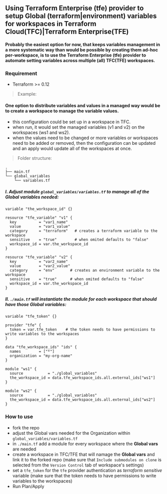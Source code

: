 ## Using Terraform Enterprise (tfe) provider to setup Global (terraform|environment) variables for workspaces in Terraform Cloud(TFC)|Terraform Enterprise(TFE)

#### Probably the easiest option for now, that keeps variables management in a more systematic way than would be possible by creating them ad-hoc per-workspace, is to use the Terraform Enterprise (tfe) provider to automate setting variables across multiple (all) TFC(TFE) workspaces.

### Requirement

- Terraform >= 0.12

> Example:

#### One option to distribute variables and values in a managed way would be to create a workspace to manage the variable values.

- this configuration could be set up in a workspace in TFC. 
- when run, it would set the managed variables (v1 and v2) on the workspaces (ws1 and ws2). 
- when the values need to be changed or more variables or workspaces need to be added or removed, then the configuration can be updated and an apply would update all of the workspaces at once.

> Folder structure:

```
.
├── main.tf
└── global_variables
    └── variables.tf
```    

##### I. Adjust module `global_variables/variables.tf` to manage all of the Global variables needed:

```
variable "the_workspace_id" {}

resource "tfe_variable" "v1" {
  key          = "var1_name"
  value        = "var1_value"
  category     = "terraform"   # creates a terraform variable to the workspace
  sensitive    = "true"        # when omited defaults to "false"
  workspace_id = var.the_workspace_id
}

resource "tfe_variable" "v2" {
  key          = "var2_name"
  value        = "var2_value"
  category     = "env"       # creates an environment variable to the workspace
  sensitive    = "true"      # when omited defaults to "false"
  workspace_id = var.the_workspace_id
}
```

##### II. `./main.tf` will instantiate the module for each workspace that should have those Global variables:

```
variable "tfe_token" {}

provider "tfe" {
  token = var.tfe_token    # the token needs to have permissions to write variables to the workspaces
}

data "tfe_workspace_ids" "ids" {
  names        = ["*"]
  organization = "my-org-name"
}

module "ws1" {
  source           = "./global_variables"
  the_workspace_id = data.tfe_workspace_ids.all.external_ids["ws1"]
}

module "ws2" {
  source           = "./global_variables"
  the_workspace_id = data.tfe_workspace_ids.all.external_ids["ws2"]
}
```

### How to use

- fork the repo
- adjust the Global vars needed for the Organization within `global_variables/variables.tf`
- in `./main.tf` add a module for every workspace where the __Global vars__ are needed
- create a workspace in TFC/TFE that will namage the __Global vars__ and link it to the forked repo (make sure that `Include submodules on clone` is selected from the `Version Control` tab of workspace's settings)
- set a `tfe_token` for the `tfe` provider authentication as _terraform sensitive_ variable (make sure that the token needs to have permissions to write variables to the workspaces)
- Run Plan/Apply
